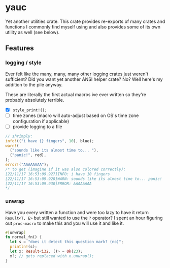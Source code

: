 # yauc

Yet another utilities crate. This crate provides re-exports of many crates and functions I commonly find myself using and also provides some of its own utility as well (see below).

## Features
### logging / style

Ever felt like the many, many, many other logging crates just weren't sufficient? Did you want yet another ANSI helper crate? No? Well here's my addition to the pile anyway.

These are literally the first actual macros ive ever written so they're probably absolutely terrible.

- [x] `style_print!();`
- [ ] time zones (macro will auto-adjust based on OS's time zone configuration if applicable)
- [ ] provide logging to a file

```rs
// shrimply:
info!(("i have {} fingers", 10), blue);
warn!(
  ("sounds like its almost time to... "), 
  ("panic!", red),
);
error!("AAAAAAAA");
/* to get (imagine if it was also colored correctly):
[22/11/17 16:53:09.927]INFO: i have 10 fingers
[22/11/17 16:53:09.928]WARN: sounds like its almost time to... panic!
[22/11/17 16:53:09.930]ERROR: AAAAAAAA
*/
```

### unwrap

Have you every written a function and were too lazy to have it return `Result<T, E>` but still wanted to use the `?` operator? I spent an hour figuring out `proc-macro` to make this and you will use it and like it.

```rs
#[unwrap]
fn normal_fn() {
  let s = "does it detect this question mark? (no)";
  println!(s);
  let x: Result<i32, ()> = Ok(23);
  x?; // gets replaced with x.unwrap();
}
```
